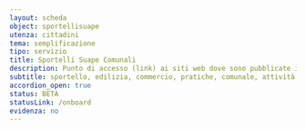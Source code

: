 ```yaml
---
layout: scheda
object: sportellisuape
utenza: cittadini
tema: semplificazione
tipo: servizio
title: Sportelli Suape Comunali
description: Punto di accesso (link) ai siti web dove sono pubblicate informazioni riguardanti gli Sportelli SUAPE dei Comuni dell'Umbria
subtitle: sportello, edilizia, commercio, pratiche, comunale, attività produttive
accordion_open: true
status: BETA
statusLink: /onboard
evidenza: no
---
```

